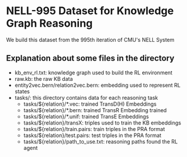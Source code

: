 # NELL-995 Dataset for Knowledge Graph Reasoning
We build this dataset from the 995th iteration of CMU's NELL System

## Explanation about some files in the directory
* kb_env_rl.txt: knowledge graph used to build the RL environment
* raw.kb: the raw KB data 
* entity2vec.bern/relation2vec.bern: embedding used to represent RL states
* tasks/: this directory contains data for each reasoning task
    * tasks/${relation}/*.vec: trained TransD(H) Embeddings
    * tasks/${relation}/*.bern: trained TransR Embedding trained
    * tasks/${relation}/*.unif: trained TransE Embeddings
    * tasks/${relation}/transX: triples used to train the KB embeddings
    * tasks/${relation}/train.pairs: train triples in the PRA format
    * tasks/${relation}/test.pairs: test triples in the PRA format
    * tasks/${relation}/path_to_use.txt: reasoning paths found the RL agent